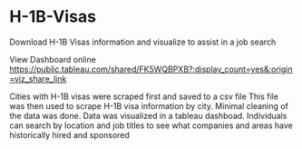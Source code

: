 # H-1B-Visas
Download H-1B Visas information and visualize to assist in a job search

View Dashboard online
https://public.tableau.com/shared/FK5WQBPXB?:display_count=yes&:origin=viz_share_link

Cities with H-1B visas were scraped first and saved to a csv file
This file was then used to scrape H-1B visa information by city. Minimal cleaning of the data was done. 
Data was visualized in a tableau dashboad. Individuals can search by location and job titles to see what companies and areas have historically hired and sponsored 
